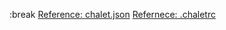 
[](/)
[](/getting-started)
[](/managing-dependencies)
[](/creating-targets)
[](/describing-the-distribution)
[](/command-usage)
[](/the-settings-file)
[](/further-reading)


<!-- Other -->
<!-- [](/contact) -->

<!-- Dev  -->
<!-- [](/sandbox) -->

:break
[Reference: chalet.json](/schema/latest/chalet-json)
[Refernece: .chaletrc](/schema/latest/settings-json)
[](/changelog)
